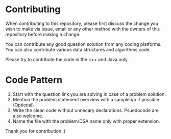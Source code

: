 # Contributing

When contributing to this repository, please first discuss the change you wish to make via issue,
email or any other method with the owners of this repository before making a change. 

You can contribute any good question solution from any coding platforms. You can also contribute various data structures and algorithms code.

Please try to contribute the code in the c++ and Java only.

# Code Pattern

1. Start with the question link you are solving in case of a problem solution.
2. Mention the problem statement overview with a sample i/o if possible. (Optional)
3. Write the clean code without unnecary declarations. Psuedocode are also welcome.
4. Name the file with the problem/DSA name only with proper extension.


Thank you for contribution :)

